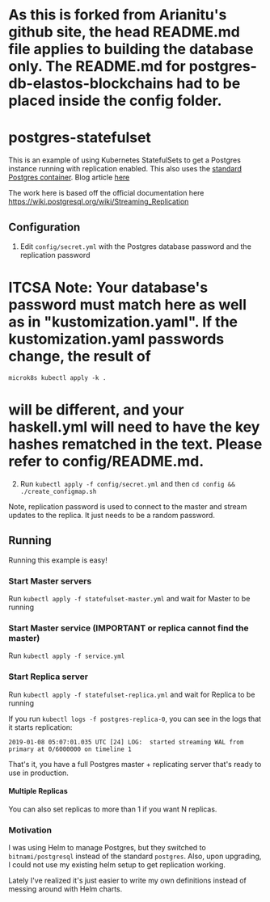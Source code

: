 
# As this is forked from Arianitu's github site, the head README.md file applies to building the database only. The README.md for postgres-db-elastos-blockchains had to be placed inside the config folder.


# postgres-statefulset
This is an example of using Kubernetes StatefulSets to get a Postgres instance running with replication enabled. This also uses the [standard Postgres container](https://github.com/docker-library/postgres). Blog article [here](https://stacksoft.io/blog/postgres-statefulset/)

The work here is based off the official documentation here https://wiki.postgresql.org/wiki/Streaming_Replication

## Configuration

1. Edit `config/secret.yml` with the Postgres database password and the replication password 

# ITCSA Note: Your database's password must match here as well as in "kustomization.yaml". If the kustomization.yaml passwords change, the result of 

`microk8s kubectl apply -k .`

# will be different, and your haskell.yml will need to have the key hashes rematched in the text. Please refer to config/README.md.

2. Run `kubectl apply -f config/secret.yml` and then `cd config && ./create_configmap.sh`

Note, replication password is used to connect to the master and stream updates to the replica. It just needs to be a random password. 

## Running

Running this example is easy!

### Start Master servers

Run `kubectl apply -f statefulset-master.yml` and wait for Master to be running

### Start Master service (IMPORTANT or replica cannot find the master)
Run `kubectl apply -f service.yml` 

### Start Replica server

Run `kubectl apply -f statefulset-replica.yml` and wait for Replica to be running

If you run `kubectl logs -f postgres-replica-0`, you can see in the logs that it starts replication:

```
2019-01-08 05:07:01.035 UTC [24] LOG:  started streaming WAL from primary at 0/6000000 on timeline 1
```

That's it, you have a full Postgres master + replicating server that's ready to use in production. 

#### Multiple Replicas

You can also set replicas to more than 1 if you want N replicas. 

### Motivation

I was using Helm to manage Postgres, but they switched to `bitnami/postgresql` instead of the standard `postgres`. Also, upon upgrading, I could not use my existing helm setup to get replication working.

Lately I've realized it's just easier to write my own definitions instead of messing around with Helm charts. 
